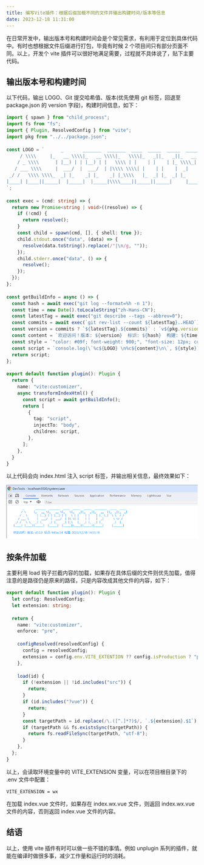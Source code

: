 ```yaml
---
title: 编写Vite插件：根据后缀加载不同的文件并输出构建时间/版本等信息
date: 2023-12-18 11:31:00
---
```


在日常开发中，输出版本号和构建时间会是个常见需求，有利用于定位到具体代码中。有时也想根据文件后缀进行打包，毕竟有时候 2 个项目间只有部分页面不同。以上，开发个 vite 插件可以很好地满足需要，过程就不具体说了，贴下主要代码。

## 输出版本号和构建时间

以下代码，输出 LOGO、Git 提交哈希值、版本(优先使用 git 标签，回退至 package.json 的 version 字段)，构建时间信息，如下：

```ts
import { spawn } from "child_process";
import fs from "fs";
import { Plugin, ResolvedConfig } from "vite";
import pkg from "../../package.json";

const LOGO = `      _       _______  _______  ____  _____  _____  ________  ____  ____
     / \\\\     |_   __ \\\\|_   __ \\\\|_   \\\\|_   _||_   _||_   __  ||_  _||_  _|
    / _ \\\\      | |__) | | |__) | |   \\\\ | |    | |    | |_ \\\\_|  \\\\ \\\\  / /
   / ___ \\\\     |  ___/  |  ___/  | |\\\\ \\\\| |    | |    |  _|      \\\\ \\\\/ /
 _/ /   \\\\ \\\\_  _| |_    _| |_    _| |_\\\\   |_  _| |_  _| |_       _|  |_
|____| |____||_____|  |_____|  |_____|\\\\____||_____||_____|     |______|
`;

const exec = (cmd: string) => {
  return new Promise<string | void>((resolve) => {
    if (!cmd) {
      return resolve();
    }
    const child = spawn(cmd, [], { shell: true });
    child.stdout.once("data", (data) => {
      resolve(data.toString().replace(/"|\n/g, ""));
    });
    child.stderr.once("data", () => {
      resolve();
    });
  });
};

const getBuildInfo = async () => {
  const hash = await exec("git log --format=%h -n 1");
  const time = new Date().toLocaleString("zh-Hans-CN");
  const latestTag = await exec("git describe --tags --abbrev=0");
  const commits = await exec(`git rev-list --count ${latestTag}..HEAD`);
  const version = commits ? `${latestTag}.${commits}` : `v${pkg.version}`;
  const content = `欢迎访问！版本: ${version}  标识: ${hash}  构建: ${time}`;
  const style = `"color: #09f; font-weight: 900;", "font-size: 12px; color: #09f; font-family: ''"`;
  const script = `console.log(\`%c${LOGO} \n%c${content}\n\`, ${style});\n`;
  return script;
};

export default function plugin(): Plugin {
  return {
    name: "vite:customizer",
    async transformIndexHtml() {
      const script = await getBuildInfo();
      return [
        {
          tag: "script",
          injectTo: "body",
          children: script,
        },
      ];
    },
  }
}
```

以上代码会向 index.html 注入 script 标签，并输出相关信息，最终效果如下：

![Alt text](image.png)

## 按条件加载

主要利用 load 钩子拦截内容的加载，如果存在具体后缀的文件则优先加载，值得注意的是路径仍是原来的路径，只是内容改成其他文件的内容，如下：

```ts
export default function plugin(): Plugin {
  let config: ResolvedConfig;
  let extension: string;

  return {
    name: "vite:customizer",
    enforce: "pre",

    configResolved(resolvedConfig) {
      config = resolvedConfig;
      extension = config.env.VITE_EXTENTION ?? config.isProduction ? "prod" : "dev";
    },

    load(id) {
      if (!extension || !id.includes("src")) {
        return;
      }
      if (id.includes("?vue")) {
        return;
      }
      const targetPath = id.replace(/\.([^.]*?)$/, `.${extension}.$1`);
      if (targetPath && fs.existsSync(targetPath)) {
        return fs.readFileSync(targetPath, "utf-8");
      }
    },
  };
}
```

以上，会读取环境变量中的 VITE_EXTENSION 变量，可以在项目根目录下的 .env 文件中配置：

```
VITE_EXTENSION = wx
```

在加载 index.vue 文件时，如果存在 index.wx.vue 文件，则返回 index.wx.vue 文件的内容，否则返回 index.vue 文件的内容。

## 结语

以上，使用 vite 插件有时可以做一些不错的事情。例如 unplugin 系列的插件，就能在编译时做很多事，减少工作量和运行时的消耗。